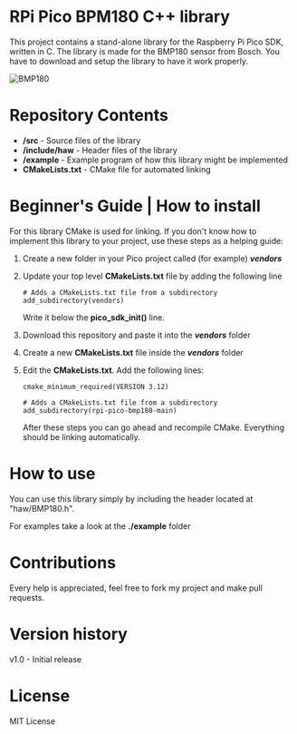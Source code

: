 # RPi Pico BPM180 C++ library

This project contains a stand-alone library for the Raspberry Pi Pico SDK, written in C. The library is made for the BMP180 sensor from Bosch. You have to download and setup the library to have it work properly.

![BMP180](https://cdn.shopify.com/s/files/1/0298/5866/0445/products/Folie48_756x.jpg?v=1589060209)

# Repository Contents

-   **/src** - Source files of the library
-   **/include/haw** - Header files of the library
-   **/example** - Example program of how this library might be implemented
-   **CMakeLists.txt** - CMake file for automated linking

# Beginner's Guide | How to install

For this library CMake is used for linking. If you don't know how to implement this library to your project, use these steps as a helping guide:

1.  Create a new folder in your Pico project called (for example) **_vendors_**
2.  Update your top level **CMakeLists.txt** file by adding the following line

        # Adds a CMakeLists.txt file from a subdirectory
        add_subdirectory(vendors)

    Write it below the **pico_sdk_init()** line.

3.  Download this repository and paste it into the **_vendors_** folder
4.  Create a new **CMakeLists.txt** file inside the **_vendors_** folder
5.  Edit the **CMakeLists.txt**. Add the following lines:

        cmake_minimum_required(VERSION 3.12)

        # Adds a CMakeLists.txt file from a subdirectory
        add_subdirectory(rpi-pico-bmp180-main)

    After these steps you can go ahead and recompile CMake. Everything should be linking automatically.

# How to use

You can use this library simply by including the header located at "haw/BMP180.h".

For examples take a look at the **./example** folder

# Contributions

Every help is appreciated, feel free to fork my project and make pull requests.

# Version history

v1.0 - Initial release

# License

MIT License
